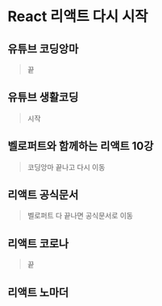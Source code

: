 # React  리액트 다시 시작
  ## 유튜브 코딩앙마
  > 끝
  ## 유튜브 생활코딩
  > 시작
  ## 벨로퍼트와 함께하는 리액트 10강
  > 코딩앙마 끝나고 다시 이동
  ## 리액트 공식문서
  > 벨로퍼트 다 끝나면 공식문서로 이동
  ## 리액트 코로나
  > 끝
  ## 리액트 노마더
  > 